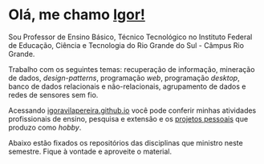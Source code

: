 # Olá, me chamo [Igor!](https://igoravilapereira.github.io/)

<!-- Atualmente  -->
Sou Professor de Ensino Básico, Técnico Tecnológico no Instituto Federal de Educação, Ciência e Tecnologia do Rio Grande do Sul - Câmpus Rio Grande. 

<!-- Possuo graduação em Engenharia de Computação e graduação em Tecnologia em Análise e Desenvolv. de Sistemas - ambos pela Universidade Federal do Rio Grande (FURG). Realizei meu mestrado em Engenharia de Computação também pela Universidade Federal do Rio Grande e meu doutorado em Ciência da Computação pela Universidade Federal de Pelotas (UFPEL).  -->

<!-- Além disso, fiz Fez sua Formação Pedagógica em Computação - equivalente a licenciatura - pela Rede de Educação Claretiano.  -->


Trabalho<!--, Tem experiência na área de Ciência da Computação atuando principalmente,--> com os seguintes temas: recuperação de informação, mineração de dados, *design-patterns*, programação *web*, programação *desktop*, banco de dados relacionais e não-relacionais, agrupamento de dados e redes de sensores sem fio. 

 <!-- Tenho experiência profissional em desenvolvimento web back-end com PHP (minha linguagem favorita!), porém atuo com projetos de pesquisa e de ensino fornecendo soluções por meio de outras tecnologias (Java e JavaScript). Tenho interesses em diversas tecnologias com diferentes arquiteturas de aplicações. -->

 <!-- <div align="center">

[![Top Langs](https://github-readme-stats.vercel.app/api/top-langs/?username=IgorAvilaPereira&layout=compact&hide=HTML,CSS,Vue,Roff,Shell)](https://github.com/IgorAvilaPereira)

</div>
  -->
Acessando [igoravilapereira.github.io](http://igoravilapereira.github.io) você pode conferir minhas atividades profissionais de ensino, pesquisa e extensão e os [projetos pessoais](https://igoravilapereira.github.io/projetos_pessoais.html) que produzo como *hobby*.

<!-- ## Linguagens  -->

Abaixo estão fixados os repositórios das disciplinas que ministro neste semestre. Fique à vontade e aproveite o material.
